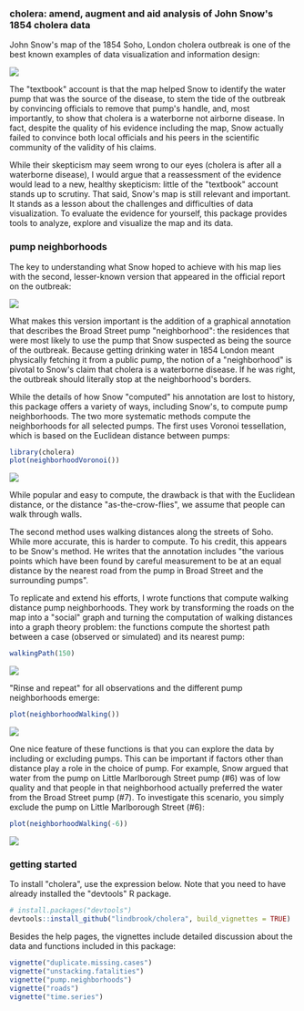 
<!-- README.md is generated from README.Rmd. Please edit that file -->
### cholera: amend, augment and aid analysis of John Snow's 1854 cholera data

John Snow's map of the 1854 Soho, London cholera outbreak is one of the best known examples of data visualization and information design:

![](vignettes/msu-snows-mapB.jpg)

The "textbook" account is that the map helped Snow to identify the water pump that was the source of the disease, to stem the tide of the outbreak by convincing officials to remove that pump's handle, and, most importantly, to show that cholera is a waterborne not airborne disease. In fact, despite the quality of his evidence including the map, Snow actually failed to convince both local officials and his peers in the scientific community of the validity of his claims.

While their skepticism may seem wrong to our eyes (cholera is after all a waterborne disease), I would argue that a reassessment of the evidence would lead to a new, healthy skepticism: little of the "textbook" account stands up to scrutiny. That said, Snow's map is still relevant and important. It stands as a lesson about the challenges and difficulties of data visualization. To evaluate the evidence for yourself, this package provides tools to analyze, explore and visualize the map and its data.

### pump neighborhoods

The key to understanding what Snow hoped to achieve with his map lies with the second, lesser-known version that appeared in the official report on the outbreak:

![](vignettes/fig12-6.png)

What makes this version important is the addition of a graphical annotation that describes the Broad Street pump "neighborhood": the residences that were most likely to use the pump that Snow suspected as being the source of the outbreak. Because getting drinking water in 1854 London meant physically fetching it from a public pump, the notion of a "neighborhood" is pivotal to Snow's claim that cholera is a waterborne disease. If he was right, the outbreak should literally stop at the neighborhood's borders.

While the details of how Snow "computed" his annotation are lost to history, this package offers a variety of ways, including Snow's, to compute pump neighborhoods. The two more systematic methods compute the neighborhoods for all selected pumps. The first uses Voronoi tessellation, which is based on the Euclidean distance between pumps:

``` r
library(cholera)
plot(neighborhoodVoronoi())
```

![](README-voronoi-1.png)

While popular and easy to compute, the drawback is that with the Euclidean distance, or the distance "as-the-crow-flies", we assume that people can walk through walls.

The second method uses walking distances along the streets of Soho. While more accurate, this is harder to compute. To his credit, this appears to be Snow's method. He writes that the annotation includes "the various points which have been found by careful measurement to be at an equal distance by the nearest road from the pump in Broad Street and the surrounding pumps".

To replicate and extend his efforts, I wrote functions that compute walking distance pump neighborhoods. They work by transforming the roads on the map into a "social" graph and turning the computation of walking distances into a graph theory problem: the functions compute the shortest path between a case (observed or simulated) and its nearest pump:

``` r
walkingPath(150)
```

![](README-path-1.png)

"Rinse and repeat" for all observations and the different pump neighborhoods emerge:

``` r
plot(neighborhoodWalking())
```

![](README-walk-1.png)

One nice feature of these functions is that you can explore the data by including or excluding pumps. This can be important if factors other than distance play a role in the choice of pump. For example, Snow argued that water from the pump on Little Marlborough Street pump (\#6) was of low quality and that people in that neighborhood actually preferred the water from the Broad Street pump (\#7). To investigate this scenario, you simply exclude the pump on Little Marlborough Street (\#6):

``` r
plot(neighborhoodWalking(-6))
```

![](README-walk6-1.png)

### getting started

To install "cholera", use the expression below. Note that you need to have already installed the "devtools" R package.

``` r
# install.packages("devtools")
devtools::install_github("lindbrook/cholera", build_vignettes = TRUE)
```

Besides the help pages, the vignettes include detailed discussion about the data and functions included in this package:

``` r
vignette("duplicate.missing.cases")
vignette("unstacking.fatalities")
vignette("pump.neighborhoods")
vignette("roads")
vignette("time.series")
```
